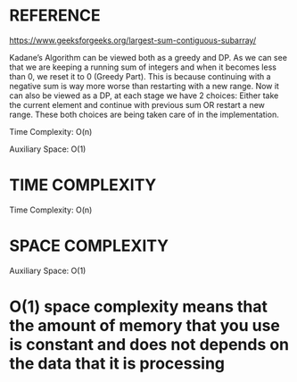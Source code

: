 # REFERENCE
https://www.geeksforgeeks.org/largest-sum-contiguous-subarray/


Kadane’s Algorithm can be viewed both as a greedy and DP. As we can see that we are keeping a running sum of integers and when it becomes less than 0, we reset it to 0 (Greedy Part). This is because continuing with a negative sum is way more worse than restarting with a new range. Now it can also be viewed as a DP, at each stage we have 2 choices: Either take the current element and continue with previous sum OR restart a new range. These both choices are being taken care of in the implementation. 

Time Complexity: O(n)

Auxiliary Space: O(1)
# TIME COMPLEXITY

Time Complexity: O(n)

# SPACE COMPLEXITY

Auxiliary Space: O(1)

# O(1) space complexity means that the amount of memory that you use is constant and does not depends on the data that it is processing
